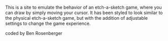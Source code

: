 This is a site to emulate the behavior of an etch-a-sketch game, where you can draw by simply moving your cursor. 
It has been styled to look similar to the physical etch-a-sketch game, but with the addition of adjustable settings to change the game experience.

coded by Ben Rosenberger
